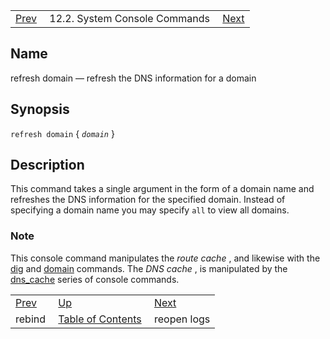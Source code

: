 |     |     |     |
| --- | --- | --- |
| [Prev](console_commands.rebind)  | 12.2. System Console Commands |  [Next](console_commands.reopen_logs.php) |

<a name="console_commands.refresh_domain"></a>
## Name

refresh domain — refresh the DNS information for a domain

## Synopsis

`refresh domain` { *`domain`* }

<a name="idp16241952"></a>
## Description

This command takes a single argument in the form of a domain name and refreshes the DNS information for the specified domain. Instead of specifying a domain name you may specify `all` to view all domains.

### Note

This console command manipulates the *route cache* , and likewise with the [dig](console_commands.dig "dig") and [domain](console_commands.domain.php "domain") commands. The *DNS cache* , is manipulated by the [dns_cache](console_commands.dns_cache.php "dns_cache") series of console commands.

|     |     |     |
| --- | --- | --- |
| [Prev](console_commands.rebind)  | [Up](console.commands.non-module.php) |  [Next](console_commands.reopen_logs.php) |
| rebind  | [Table of Contents](index) |  reopen logs |
